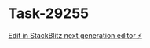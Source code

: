 # Task-29255

[Edit in StackBlitz next generation editor ⚡️](https://stackblitz.com/~/github.com/kevin-turing/Task-29255)